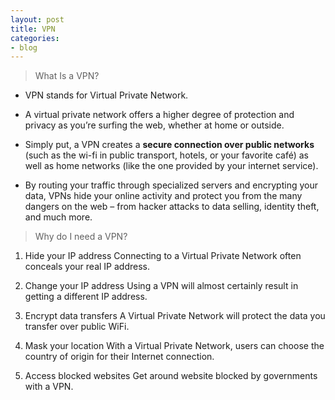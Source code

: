 ```yaml
---
layout: post
title: VPN
categories:
- blog
---
```


> What Is a VPN?

* VPN stands for Virtual Private Network.
* A virtual private network offers a higher degree of protection and privacy as you’re surfing the web, whether at home or outside.

* Simply put, a VPN creates a **secure connection over public networks** (such as the wi-fi in public transport, hotels, or your favorite café) as well as home networks (like the one provided by your internet service).

* By routing your traffic through specialized servers and encrypting your data, VPNs hide your online activity and protect you from the many dangers on the web – from hacker attacks to data selling, identity theft, and much more.

> Why do I need a VPN?
1. Hide your IP address
    Connecting to a Virtual Private Network often conceals your real IP address.

2. Change your IP address
    Using a VPN will almost certainly result in getting a different IP address.

3. Encrypt data transfers
    A Virtual Private Network will protect the data you transfer over public WiFi.

4. Mask your location
    With a Virtual Private Network, users can choose the country of origin for their Internet connection.

5. Access blocked websites
    Get around website blocked by governments with a VPN.
